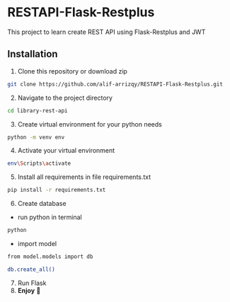 # RESTAPI-Flask-Restplus
This project to learn create REST API using Flask-Restplus and JWT

## Installation
1. Clone this repository or download zip
```bash
git clone https://github.com/alif-arrizqy/RESTAPI-Flask-Restplus.git
```
2. Navigate to the project directory
```bash
cd library-rest-api
```
3. Create virtual environment for your python needs
```bash
python -m venv env
```
4. Activate your virtual environment
```bash
env\Scripts\activate
```
5. Install all requirements in file requirements.txt
```bash
pip install -r requirements.txt
```
6. Create database

- run python in terminal
```bash
python
```
- import model
```bash
from model.models import db
```
```bash
db.create_all()
```
7. Run Flask
8. **Enjoy** 🍻
